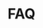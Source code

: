 ---
title: FAQ
description: Frequently asked questions about vscode-mise
sidebar:
    order: 400
---